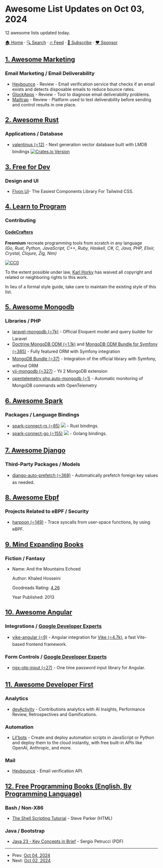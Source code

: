 # Awesome List Updates on Oct 03, 2024

12 awesome lists updated today.

[🏠 Home](/README.md) · [🔍 Search](https://www.trackawesomelist.com/search/) · [🔥 Feed](https://www.trackawesomelist.com/rss.xml) · [📮 Subscribe](https://trackawesomelist.us17.list-manage.com/subscribe?u=d2f0117aa829c83a63ec63c2f&id=36a103854c) · [❤️  Sponsor](https://github.com/sponsors/theowenyoung)



## [1. Awesome Marketing](/content/marketingtoolslist/awesome-marketing/README.md)

### Email Marketing / Email Deliverability

*   [Heybounce](https://www.heybounce.io) - Review - Email verification service that checks if an email exists and detects disposable emails to reduce bounce rates.
*   [GlockApps](https://glockapps.com/) - Review - Tool to diagnose email deliverability problems.
*   [Mailtrap](https://mailtrap.io/) - Review - Platform used to test deliverability before sending and control results in one place.

## [2. Awesome Rust](/content/rust-unofficial/awesome-rust/README.md)

### Applications / Database

*   [valentinus (⭐12)](https://github.com/kn0sys/valentinus) - Next generation vector database built with LMDB bindings [![Crates.io Version](https://img.shields.io/crates/v/valentinus)](https://crates.io/crates/valentinus)

## [3. Free for Dev](/content/ripienaar/free-for-dev/README.md)

### Design and UI

*   [Flyon UI](https://flyonui.com/)- The Easiest Components Library For Tailwind CSS.

## [4. Learn to Program](/content/karlhorky/learn-to-program/README.md)

### Contributing

#### [CodeCrafters](https://codecrafters.io/)

**Freemium** recreate programming tools from scratch in any language\
*(Go, Rust, Python, JavaScript, C++, Ruby, Haskell, C#, C, Java, PHP, Elixir, Crystal, Clojure, Zig, Nim)*

[![CC0](https://licensebuttons.net/p/zero/1.0/88x31.png)](https://creativecommons.org/publicdomain/zero/1.0/)

To the extent possible under law, [Karl Horky](https://github.com/karlhorky) has waived all copyright and related or neighboring rights to this work.

In lieu of a formal style guide, take care to maintain the existing style of this list.

## [5. Awesome Mongodb](/content/ramnes/awesome-mongodb/README.md)

### Libraries / PHP

*   [laravel-mongodb (⭐7k)](https://github.com/mongodb/laravel-mongodb) - Official Eloquent model and query builder for Laravel
*   [Doctrine MongoDB ODM (⭐1.1k)](https://github.com/doctrine/mongodb-odm) and [MongoDB ODM Bundle for Symfony (⭐385)](https://github.com/doctrine/DoctrineMongoDBBundle) - Fully featured ORM with Symfony integration
*   [MongoDB Bundle (⭐37)](https://github.com/facile-it/mongodb-bundle) - Integration of the official library with Symfony, without ORM
*   [yii-mongodb (⭐327)](https://github.com/yiisoft/yii2-mongodb) - Yii 2 MongoDB extension
*   [opentelemetry php auto-mongodb (⭐1)](https://github.com/opentelemetry-php/contrib-auto-mongodb) - Automatic monitoring of MongoDB commands with OpenTelemetry

## [6. Awesome Spark](/content/awesome-spark/awesome-spark/README.md)

### Packages / Language Bindings

*   [spark-connect-rs (⭐85)](https://github.com/sjrusso8/spark-connect-rs) <img src="https://img.shields.io/github/last-commit/sjrusso8/spark-connect-rs.svg"> - Rust bindings.
*   [spark-connect-go (⭐155)](https://github.com/apache/spark-connect-go) <img src="https://img.shields.io/github/last-commit/apache/spark-connect-go.svg"> - Golang bindings.

## [7. Awesome Django](/content/wsvincent/awesome-django/README.md)

### Third-Party Packages / Models

*   [django-auto-prefetch (⭐368)](https://github.com/tolomea/django-auto-prefetch) - Automatically prefetch foreign key values as needed.

## [8. Awesome Ebpf](/content/zoidbergwill/awesome-ebpf/README.md)

### Projects Related to eBPF / Security

*   [harpoon (⭐149)](https://github.com/alegrey91/harpoon) - Trace syscalls from user-space functions, by using eBPF.

## [9. Mind Expanding Books](/content/hackerkid/Mind-Expanding-Books/README.md)

### Fiction / Fantasy

- Name: And the Mountains Echoed

  Author: Khaled Hosseini

  Goodreads Rating: [4.26](https://www.goodreads.com/book/show/21897740-and-the-mountains-echoed)

  Year Published: 2013



## [10. Awesome Angular](/content/PatrickJS/awesome-angular/README.md)

### Integrations / [Google Developer Experts](https://developers.google.com/experts/all/technology/web-technologies)

*   [vike-angular (⭐9)](https://github.com/vikejs/vike-angular) - Angular integration for [Vike (⭐4.7k)](https://github.com/vikejs/vike), a fast Vite-based frontend framework.

### Form Controls / [Google Developer Experts](https://developers.google.com/experts/all/technology/web-technologies)

*   [ngx-otp-input (⭐27)](https://github.com/pkovzz/ngx-otp-input) - One time password input library for Angular.

## [11. Awesome Developer First](/content/agamm/awesome-developer-first/README.md)

### Analytics

*   [devActivity](https://devactivity.com/) - Contributions analytics with AI Insights, Performance Review, Retrospectives and Gamifications.

### Automation

*   [Lil'bots](https://www.lilbots.io/) - Create and deploy automation scripts in JavaScript or Python and deploy them to the cloud instantly, with free built-in APIs like OpenAI, Anthropic, and more.

### Mail

*   [Heybounce](https://www.heybounce.io/) - Email verification API.

## [12. Free Programming Books (English, By Programming Language)](/content/EbookFoundation/free-programming-books/README.md)

### Bash / Non-X86

*   [The Shell Scripting Tutorial](https://www.shellscript.sh) - Steve Parker (HTML)

### Java / Bootstrap

*   [Java 23 - Key Concepts in Brief](https://petrucci.dev/java23.html) - Sergio Petrucci (PDF)

---

- Prev: [Oct 04, 2024](/content/2024/10/04/README.md)
- Next: [Oct 02, 2024](/content/2024/10/02/README.md)